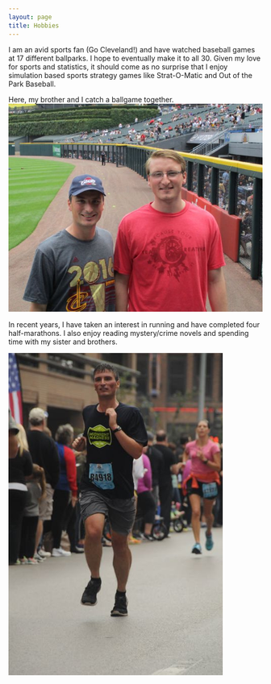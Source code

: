 ```yaml
---
layout: page
title: Hobbies
---
```


I am an avid sports fan (Go Cleveland!) and have watched baseball games at 17 different ballparks. I hope to eventually make it to all 30. Given my love for sports and statistics, it should come as no surprise that I enjoy simulation based sports strategy games like Strat-O-Matic and Out of the Park Baseball.

Here, my brother and I catch a ballgame together. 
![alt text](img/game.jpg) 


In recent years, I have taken an interest in running and have completed four half-marathons. I also enjoy reading mystery/crime novels and spending time with my sister and brothers. 

 ![alt text](img/race.jpg)
